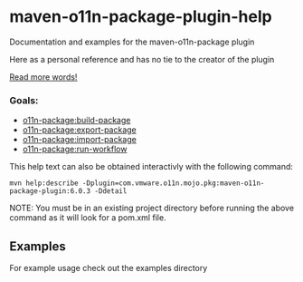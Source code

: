# maven-o11n-package-plugin-help
Documentation and examples for the maven-o11n-package plugin

Here as a personal reference and has no tie to the creator of the plugin

[Read more words!](docs/more_words.md)

### Goals:
* [o11n-package:build-package](docs/build-package.md)
* [o11n-package:export-package](docs/export-package.md)
* [o11n-package:import-package](docs/import-package.md)
* [o11n-package:run-workflow](docs/run-workflow.md)

This help text can also be obtained interactivly with the following command:

```
mvn help:describe -Dplugin=com.vmware.o11n.mojo.pkg:maven-o11n-package-plugin:6.0.3 -Ddetail
```

NOTE: You must be in an existing project directory before running the above command as it will look for a pom.xml file.

## Examples
For example usage check out the examples directory


